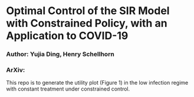 # Optimal Control of the SIR Model with Constrained Policy, with an Application to COVID-19
### Author: Yujia Ding, Henry Schellhorn
### ArXiv:

This repo is to generate the utility plot (Figure 1) in the low infection regime with constant treatment under constrained control.
